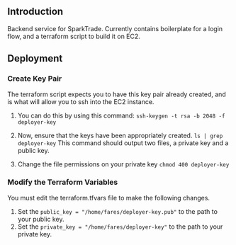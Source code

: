 ## Introduction

Backend service for SparkTrade. Currently contains boilerplate for a login flow, and a terraform script to build it on EC2.

## Deployment

### Create Key Pair
The terraform script expects you to have this key pair already created, and is what will allow you to ssh into the EC2 instance.

1. You can do this by using this command:
`ssh-keygen -t rsa -b 2048 -f deployer-key`

2. Now, ensure that the keys have been appropriately created.
`ls | grep deployer-key`
This command should output two files, a private key and a public key.

3. Change the file permissions on your private key
`chmod 400 deployer-key`

### Modify the Terraform Variables
You must edit the terraform.tfvars file to make the following changes.

1. Set the `public_key = "/home/fares/deployer-key.pub"` to the path to your public key.
2. Set the `private_key = "/home/fares/deployer-key"` to the path to your private key.